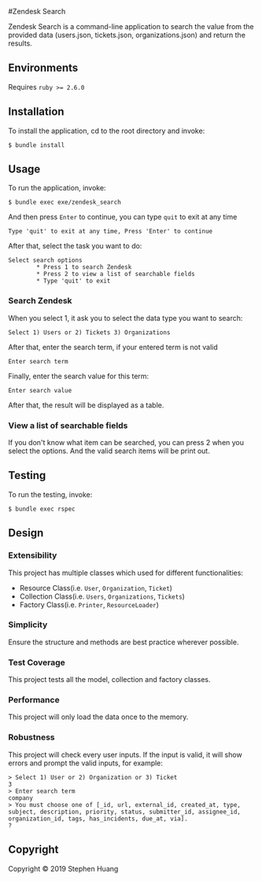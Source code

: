 #Zendesk Search

Zendesk Search is a command-line application to search the value from the provided data (users.json, tickets.json, organizations.json) and return the results.

## Environments

Requires `ruby >= 2.6.0`


## Installation

To install the application, cd to the root directory and invoke:

```
$ bundle install
```

## Usage

To run the application, invoke:

```
$ bundle exec exe/zendesk_search
```

And then press `Enter` to continue, you can type `quit` to exit at any time

```
Type 'quit' to exit at any time, Press 'Enter' to continue
```

After that, select the task you want to do:

```
Select search options
        * Press 1 to search Zendesk
        * Press 2 to view a list of searchable fields
        * Type 'quit' to exit
```

### Search Zendesk

When you select 1, it ask you to select the data type you want to search:

```
Select 1) Users or 2) Tickets 3) Organizations
```

After that, enter the search term, if your entered term is not valid

```
Enter search term
```

Finally, enter the search value for this term:

```
Enter search value
```

After that, the result will be displayed as a table.

### View a list of searchable fields

If you don't know what item can be searched, you can press 2 when you select the options. And the valid search items will be print out.

## Testing

To run the testing, invoke:

```
$ bundle exec rspec
```

## Design

### Extensibility

This project has multiple classes which used for different functionalities:

- Resource Class(i.e. `User`, `Organization`, `Ticket`)
- Collection Class(i.e. `Users`, `Organizations`, `Tickets`)
- Factory Class(i.e. `Printer`, `ResourceLoader`)

### Simplicity

Ensure the structure and methods are best practice wherever possible.

### Test Coverage

This project tests all the model, collection and factory classes.

### Performance

This project will only load the data once to the memory. 

### Robustness

This project will check every user inputs. If the input is valid, it will show errors and prompt the valid inputs, for example:

```
> Select 1) User or 2) Organization or 3) Ticket
3
> Enter search term
company
> You must choose one of [_id, url, external_id, created_at, type, subject, description, priority, status, submitter_id, assignee_id, organization_id, tags, has_incidents, due_at, via].
?
```

## Copyright

Copyright © 2019 Stephen Huang
